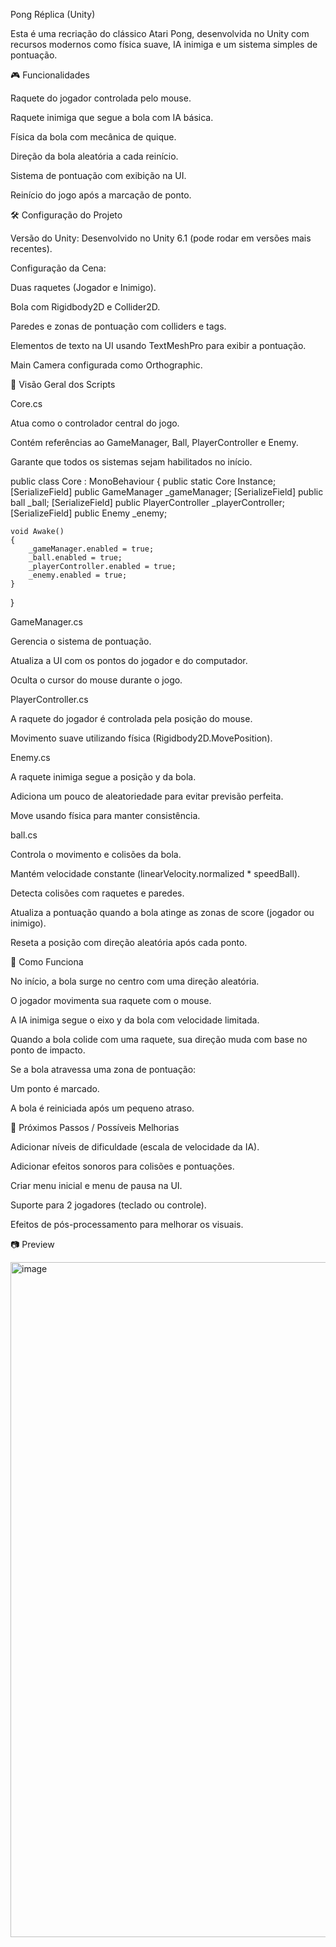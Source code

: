 Pong Réplica (Unity)

Esta é uma recriação do clássico Atari Pong, desenvolvida no Unity com recursos modernos como física suave, IA inimiga e um sistema simples de pontuação.

🎮 Funcionalidades

Raquete do jogador controlada pelo mouse.

Raquete inimiga que segue a bola com IA básica.

Física da bola com mecânica de quique.

Direção da bola aleatória a cada reinício.

Sistema de pontuação com exibição na UI.

Reinício do jogo após a marcação de ponto.

🛠️ Configuração do Projeto

Versão do Unity: Desenvolvido no Unity 6.1 (pode rodar em versões mais recentes).

Configuração da Cena:

Duas raquetes (Jogador e Inimigo).

Bola com Rigidbody2D e Collider2D.

Paredes e zonas de pontuação com colliders e tags.

Elementos de texto na UI usando TextMeshPro para exibir a pontuação.

Main Camera configurada como Orthographic.

📂 Visão Geral dos Scripts

Core.cs

Atua como o controlador central do jogo.

Contém referências ao GameManager, Ball, PlayerController e Enemy.

Garante que todos os sistemas sejam habilitados no início.

public class Core : MonoBehaviour
{
    public static Core Instance;
    [SerializeField] public GameManager _gameManager;
    [SerializeField] public ball _ball;
    [SerializeField] public PlayerController _playerController;
    [SerializeField] public Enemy _enemy;

    void Awake()
    {
        _gameManager.enabled = true;
        _ball.enabled = true;
        _playerController.enabled = true;
        _enemy.enabled = true;
    }
}


GameManager.cs

Gerencia o sistema de pontuação.

Atualiza a UI com os pontos do jogador e do computador.

Oculta o cursor do mouse durante o jogo.

PlayerController.cs

A raquete do jogador é controlada pela posição do mouse.

Movimento suave utilizando física (Rigidbody2D.MovePosition).

Enemy.cs

A raquete inimiga segue a posição y da bola.

Adiciona um pouco de aleatoriedade para evitar previsão perfeita.

Move usando física para manter consistência.

ball.cs

Controla o movimento e colisões da bola.

Mantém velocidade constante (linearVelocity.normalized * speedBall).

Detecta colisões com raquetes e paredes.

Atualiza a pontuação quando a bola atinge as zonas de score (jogador ou inimigo).

Reseta a posição com direção aleatória após cada ponto.

🎯 Como Funciona

No início, a bola surge no centro com uma direção aleatória.

O jogador movimenta sua raquete com o mouse.

A IA inimiga segue o eixo y da bola com velocidade limitada.

Quando a bola colide com uma raquete, sua direção muda com base no ponto de impacto.

Se a bola atravessa uma zona de pontuação:

Um ponto é marcado.

A bola é reiniciada após um pequeno atraso.

🚀 Próximos Passos / Possíveis Melhorias

Adicionar níveis de dificuldade (escala de velocidade da IA).

Adicionar efeitos sonoros para colisões e pontuações.

Criar menu inicial e menu de pausa na UI.

Suporte para 2 jogadores (teclado ou controle).

Efeitos de pós-processamento para melhorar os visuais.

📷 Preview

<img width="1920" height="1080" alt="image" src="https://github.com/user-attachments/assets/5652a7bf-0d5e-4964-8d20-36fdef73501b" />
